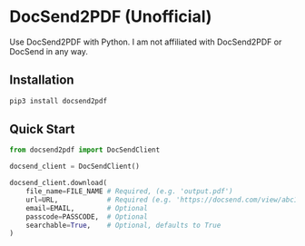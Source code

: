 # DocSend2PDF (Unofficial)

Use DocSend2PDF with Python. I am not affiliated with DocSend2PDF or DocSend in any way.

## Installation
```bash
pip3 install docsend2pdf
```

## Quick Start
```python
from docsend2pdf import DocSendClient

docsend_client = DocSendClient()

docsend_client.download(
    file_name=FILE_NAME # Required, (e.g. 'output.pdf')
    url=URL,            # Required (e.g. 'https://docsend.com/view/abc123')
    email=EMAIL,        # Optional
    passcode=PASSCODE,  # Optional
    searchable=True,    # Optional, defaults to True
)
```